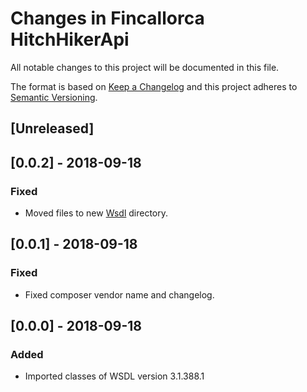 # Changes in Fincallorca HitchHikerApi

All notable changes to this project will be documented in this file.

The format is based on [Keep a Changelog](http://keepachangelog.com/) and this project adheres to [Semantic Versioning](http://semver.org/).

## [Unreleased]

## [0.0.2] - 2018-09-18

### Fixed
- Moved files to new [Wsdl](src/Wsdl) directory.

## [0.0.1] - 2018-09-18

### Fixed
- Fixed composer vendor name and changelog.

## [0.0.0] - 2018-09-18

### Added
- Imported classes of WSDL version 3.1.388.1